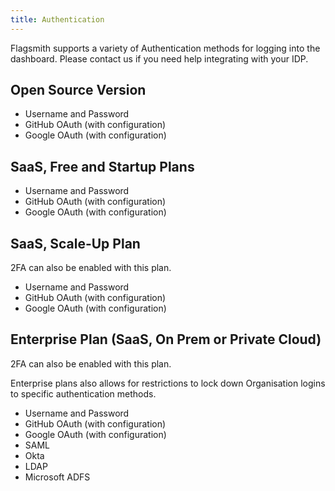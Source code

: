 ```yaml
---
title: Authentication
---
```


Flagsmith supports a variety of Authentication methods for logging into the dashboard. Please contact us if you need
help integrating with your IDP.

## Open Source Version

- Username and Password
- GitHub OAuth (with configuration)
- Google OAuth (with configuration)

## SaaS, Free and Startup Plans

- Username and Password
- GitHub OAuth (with configuration)
- Google OAuth (with configuration)

## SaaS, Scale-Up Plan

2FA can also be enabled with this plan.

- Username and Password
- GitHub OAuth (with configuration)
- Google OAuth (with configuration)

## Enterprise Plan (SaaS, On Prem or Private Cloud)

2FA can also be enabled with this plan.

Enterprise plans also allows for restrictions to lock down Organisation logins to specific authentication methods.

- Username and Password
- GitHub OAuth (with configuration)
- Google OAuth (with configuration)
- SAML
- Okta
- LDAP
- Microsoft ADFS
